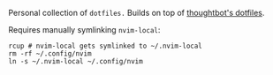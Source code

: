 Personal collection of `dotfiles.` Builds on top of [thoughtbot's dotfiles](https://github.com/thoughtbot/dotfiles).

Requires manually symlinking `nvim-local`:
```
rcup # nvim-local gets symlinked to ~/.nvim-local
rm -rf ~/.config/nvim
ln -s ~/.nvim-local ~/.config/nvim
```
